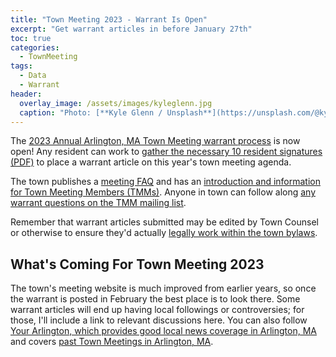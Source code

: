 ```yaml
---
title: "Town Meeting 2023 - Warrant Is Open"
excerpt: "Get warrant articles in before January 27th"
toc: true
categories:
  - TownMeeting
tags:
  - Data
  - Warrant
header:
  overlay_image: /assets/images/kyleglenn.jpg
  caption: "Photo: [**Kyle Glenn / Unsplash**](https://unsplash.com/@kylejglenn)"
---
```


The [2023 Annual Arlington, MA Town Meeting warrant process](https://www.arlingtonma.gov/Home/Components/News/News/12810/3824?backlist=%2ftown-governance%2ftown-meeting) is now open!  Any resident can work to [gather the necessary 10 resident signatures (PDF)](https://www.arlingtonma.gov/home/showpublisheddocument/63267/638060095729300000) to place a warrant article on this year's town meeting agenda.

The town publishes a [meeting FAQ](https://arlingtonma.mycusthelp.com/WEBAPP/_rs/(S(ybtkcd04vmdoodgymzsh441n))/AnswerDetail.aspx?sSessionID=&inc=12067&caller=%7e%2fFindAnswers.aspx%3ffilter%3dA%3a27%26pi%3d1%26sSessionid%3d) and has an [introduction and information for Town Meeting Members (TMMs)](https://arlingtonma.mycusthelp.com/WEBAPP/_rs/(S(vm3xgjppyemnepgj0ub1qial))/AnswerDetail.aspx?sSessionID=&inc=12067&caller=%7e%2fFindAnswers.aspx%3ffilter%3dA%3a43%26pi%3d1%26sSessionid%3d).  Anyone in town can follow along [any warrant questions on the TMM mailing list](https://www.arlingtonma.gov/town-governance/town-meeting/members-email-list).

Remember that warrant articles submitted may be edited by Town Counsel or otherwise to ensure they'd actually [legally work within the town bylaws](https://www.arlingtonma.gov/town-governance/laws-and-regulations/town-bylaws).

## What's Coming For Town Meeting 2023

The town's meeting website is much improved from earlier years, so once the warrant is posted in February the best place is to look there.  Some warrant articles will end up having local followings or controversies; for those, I'll include a link to relevant discussions here.  You can also follow [Your Arlington, which provides good local news coverage in Arlington, MA](https://yourarlington.com/) and covers [past Town Meetings in Arlington, MA](https://yourarlington.com/arlington-archives/town-school/town-meeting.html).




